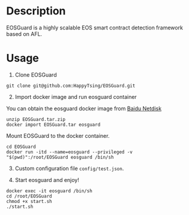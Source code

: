 # Description

EOSGuard is a highly scalable EOS smart contract detection framework based on AFL.

# Usage

1. Clone EOSGuard

```shell
git clone git@github.com:HappyTsing/EOSGuard.git
```

2. Import docker image and run eosguard container

You can obtain the eosguard docker image from [Baidu Netdisk](https://pan.baidu.com/s/1OF5Vr36U3egDl8Ju_3X9cQ?pwd=ehzm)

```shell
unzip EOSGuard.tar.zip
docker import EOSGuard.tar eosguard
```

Mount EOSGuard to the docker container.

```shell
cd EOSGuard
docker run -itd --name=eosguard --privileged -v "$(pwd)":/root/EOSGuard eosguard /bin/sh
```

3. Custom configuration file `config/test.json`.

4. Start eosguard and enjoy!

```shell
docker exec -it eosguard /bin/sh
cd /root/EOSGuard
chmod +x start.sh
./start.sh
```